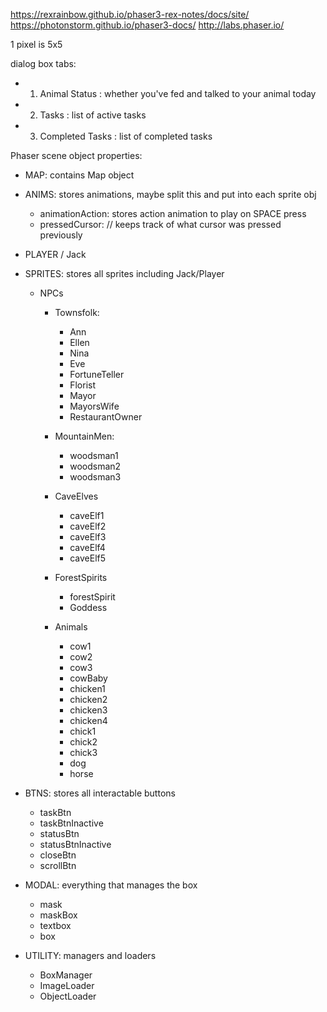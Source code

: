 https://rexrainbow.github.io/phaser3-rex-notes/docs/site/
https://photonstorm.github.io/phaser3-docs/
http://labs.phaser.io/

1 pixel is 5x5

dialog box tabs:

- 1) Animal Status : whether you've fed and talked to your animal today
- 2) Tasks : list of active tasks
- 3) Completed Tasks : list of completed tasks

Phaser scene object properties:

- MAP: contains Map object

- ANIMS: stores animations, maybe split this and put into each sprite obj
    - animationAction: stores action animation to play on SPACE press
    - pressedCursor: // keeps track of what cursor was pressed previously

- PLAYER / Jack

- SPRITES: stores all sprites including Jack/Player
    - NPCs
        - Townsfolk:
            - Ann
            - Ellen
            - Nina
            - Eve
            - FortuneTeller
            - Florist
            - Mayor
            - MayorsWife
            - RestaurantOwner
        - MountainMen:
            - woodsman1
            - woodsman2
            - woodsman3
        - CaveElves
            - caveElf1
            - caveElf2
            - caveElf3
            - caveElf4
            - caveElf5
        - ForestSpirits
            - forestSpirit
            - Goddess

        - Animals
            - cow1
            - cow2
            - cow3
            - cowBaby
            - chicken1
            - chicken2
            - chicken3
            - chicken4
            - chick1
            - chick2
            - chick3
            - dog
            - horse

- BTNS: stores all interactable buttons
    - taskBtn
    - taskBtnInactive
    - statusBtn
    - statusBtnInactive
    - closeBtn
    - scrollBtn

- MODAL: everything that manages the box
    - mask
    - maskBox
    - textbox
    - box

- UTILITY: managers and loaders
    - BoxManager
    - ImageLoader
    - ObjectLoader

